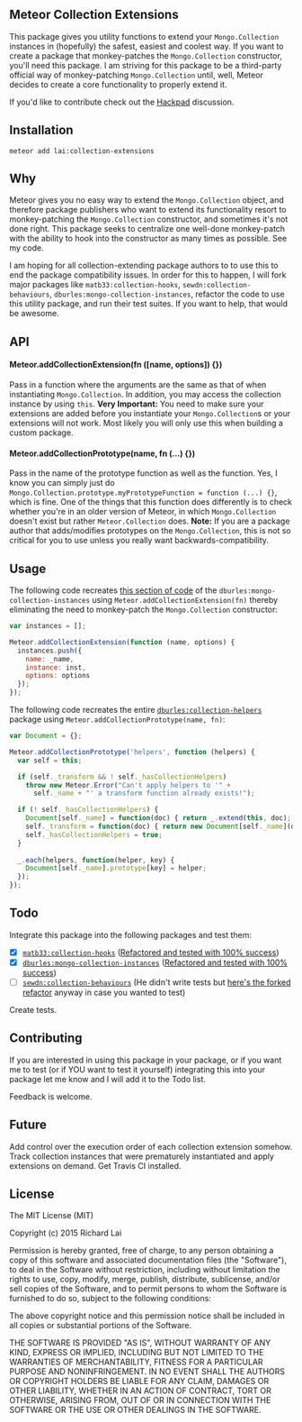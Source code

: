 ## Meteor Collection Extensions

This package gives you utility functions to extend your `Mongo.Collection` instances in (hopefully) the safest, 
easiest and coolest way. If you want to create a package that monkey-patches the `Mongo.Collection` constructor, you'll need this package. I am striving for this package to be a third-party official way of monkey-patching `Mongo.Collection` until, well, Meteor decides to create a core functionality to properly extend it.

If you'd like to contribute check out the [Hackpad](https://hackpad.com/rdqGCTPoZ8F) discussion.

## Installation

```
meteor add lai:collection-extensions
```

## Why

Meteor gives you no easy way to extend the `Mongo.Collection` object, and therefore 
package publishers who want to extend its functionality resort 
to monkey-patching the `Mongo.Collection` constructor, and sometimes it's not done right. This package seeks to centralize one well-done monkey-patch with the ability to hook into the constructor as many times as possible. See my code.

I am hoping for all collection-extending package authors to to use this to end the package compatibility issues. In order for this to happen, I will fork major packages like `matb33:collection-hooks`, `sewdn:collection-behaviours`, `dburles:mongo-collection-instances`,
 refactor the code to use this utility package, and run their test suites. If you want to help, that would be awesome.

## API

#### Meteor.addCollectionExtension(fn ([name, options]) {})

Pass in a function where the arguments are the same as that of when instantiating `Mongo.Collection`. In addition, you may access the collection instance by using `this`. __Very Important:__ You need to make sure your extensions are added before you instantiate your `Mongo.Collection`s or your extensions will not work. Most likely you will only use this when building a custom package.

#### Meteor.addCollectionPrototype(name, fn (...) {})

Pass in the name of the prototype function as well as the function. Yes, I know you can simply just do `Mongo.Collection.prototype.myPrototypeFunction = function (...) {}`, which is fine. One of the things that this function does differently is to check whether you're in an older version of Meteor, in which `Mongo.Collection` doesn't exist but rather `Meteor.Collection` does. __Note:__ If you are a package author that adds/modifies prototypes on the `Mongo.Collection`, this is not so critical for you to use unless you really want backwards-compatibility.

## Usage

The following code recreates [this section of code](https://github.com/dburles/mongo-collection-instances/blob/master/mongo-instances.js#L4-L12) of the `dburles:mongo-collection-instances` using `Meteor.addCollectionExtension(fn)` thereby eliminating the need to monkey-patch the `Mongo.Collection` constructor:

```js
var instances = [];

Meteor.addCollectionExtension(function (name, options) {
  instances.push({
    name: _name,
    instance: inst,
    options: options
  });
});
```

The following code recreates the entire [`dburles:collection-helpers`](https://github.com/dburles/meteor-collection-helpers/blob/master/collection-helpers.js) package using `Meteor.addCollectionPrototype(name, fn)`:

```js
var Document = {};

Meteor.addCollectionPrototype('helpers', function (helpers) {
  var self = this;

  if (self._transform && ! self._hasCollectionHelpers)
    throw new Meteor.Error("Can't apply helpers to '" +
      self._name + "' a transform function already exists!");

  if (! self._hasCollectionHelpers) {
    Document[self._name] = function(doc) { return _.extend(this, doc); };
    self._transform = function(doc) { return new Document[self._name](doc); };
    self._hasCollectionHelpers = true;
  }
  
  _.each(helpers, function(helper, key) {
    Document[self._name].prototype[key] = helper;
  });
});
```

## Todo

Integrate this package into the following packages and test them:

* [x] [`matb33:collection-hooks`](https://github.com/matb33/meteor-collection-hooks/) ([Refactored and tested with 100% success](https://github.com/rclai/meteor-collection-hooks/tree/collection-extensions))
* [x] [`dburles:mongo-collection-instances`](https://github.com/dburles/mongo-collection-instances) ([Refactored and tested with 100% success](https://github.com/rclai/mongo-collection-instances/tree/collection-extensions))
* [ ] [`sewdn:collection-behaviours`](https://github.com/Sewdn/meteor-collection-behaviours/) (He didn't write tests but [here's the forked refactor](https://github.com/rclai/meteor-collection-behaviours/tree/collection-extensions) anyway in case you wanted to test)

Create tests.

## Contributing

If you are interested in using this package in your package, or if you want me to test (or if YOU want to test it yourself) integrating this into your package let me know and I will add it to the Todo list.

Feedback is welcome.

## Future

Add control over the execution order of each collection extension somehow.
Track collection instances that were prematurely instantiated and apply extensions on demand.
Get Travis CI installed.

## License

The MIT License (MIT)

Copyright (c) 2015 Richard Lai

Permission is hereby granted, free of charge, to any person obtaining a copy
of this software and associated documentation files (the "Software"), to deal
in the Software without restriction, including without limitation the rights
to use, copy, modify, merge, publish, distribute, sublicense, and/or sell
copies of the Software, and to permit persons to whom the Software is
furnished to do so, subject to the following conditions:

The above copyright notice and this permission notice shall be included in
all copies or substantial portions of the Software.

THE SOFTWARE IS PROVIDED "AS IS", WITHOUT WARRANTY OF ANY KIND, EXPRESS OR
IMPLIED, INCLUDING BUT NOT LIMITED TO THE WARRANTIES OF MERCHANTABILITY,
FITNESS FOR A PARTICULAR PURPOSE AND NONINFRINGEMENT. IN NO EVENT SHALL THE
AUTHORS OR COPYRIGHT HOLDERS BE LIABLE FOR ANY CLAIM, DAMAGES OR OTHER
LIABILITY, WHETHER IN AN ACTION OF CONTRACT, TORT OR OTHERWISE, ARISING FROM,
OUT OF OR IN CONNECTION WITH THE SOFTWARE OR THE USE OR OTHER DEALINGS IN
THE SOFTWARE.
